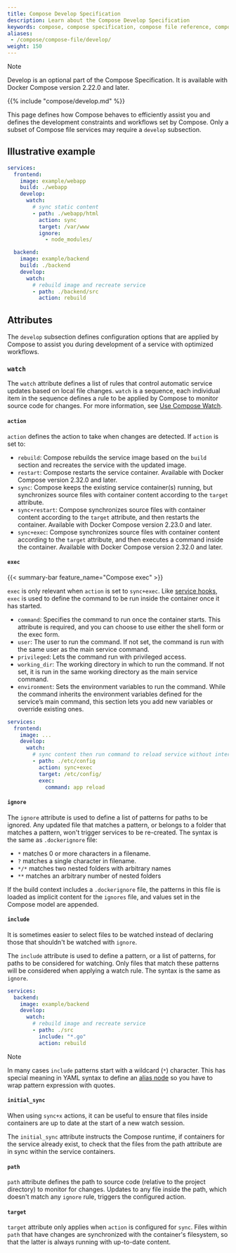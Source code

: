 ```yaml
---
title: Compose Develop Specification
description: Learn about the Compose Develop Specification
keywords: compose, compose specification, compose file reference, compose develop specification
aliases:
 - /compose/compose-file/develop/
weight: 150
---
```


> [!NOTE] 
>
> Develop is an optional part of the Compose Specification. It is available with Docker Compose version 2.22.0 and later.

{{% include "compose/develop.md" %}}

This page defines how Compose behaves to efficiently assist you and defines the development constraints and workflows set by Compose. Only a subset of Compose file services may require a `develop` subsection.

## Illustrative example

```yaml
services:
  frontend:
    image: example/webapp
    build: ./webapp
    develop:
      watch: 
        # sync static content
        - path: ./webapp/html
          action: sync
          target: /var/www
          ignore:
            - node_modules/

  backend:
    image: example/backend
    build: ./backend
    develop:
      watch: 
        # rebuild image and recreate service
        - path: ./backend/src
          action: rebuild
```

## Attributes

The `develop` subsection defines configuration options that are applied by Compose to assist you during development of a service with optimized workflows.

### `watch`

The `watch` attribute defines a list of rules that control automatic service updates based on local file changes. `watch` is a sequence, each individual item in the sequence defines a rule to be applied by 
Compose to monitor source code for changes. For more information, see [Use Compose Watch](/manuals/compose/how-tos/file-watch.md).

#### `action`

`action` defines the action to take when changes are detected. If `action` is set to:

- `rebuild`: Compose rebuilds the service image based on the `build` section and recreates the service with the updated image.
- `restart`: Compose restarts the service container. Available with Docker Compose version 2.32.0 and later.
- `sync`: Compose keeps the existing service container(s) running, but synchronizes source files with container content according to the `target` attribute.
- `sync+restart`: Compose synchronizes source files with container content according to the `target` attribute, and then restarts the container. Available with Docker Compose version 2.23.0 and later.
- `sync+exec`: Compose synchronizes source files with container content according to the `target` attribute, and then executes a command inside the container. Available with Docker Compose version 2.32.0 and later.

#### `exec`

{{< summary-bar feature_name="Compose exec" >}}

`exec` is only relevant when `action` is set to `sync+exec`. Like [service hooks](services.md#post_start), `exec` is used to define the command to be run inside the container once it has started.

- `command`: Specifies the command to run once the container starts. This attribute is required, and you can choose to use either the shell form or the exec form.
- `user`: The user to run the command. If not set, the command is run with the same user as the main service command.
- `privileged`: Lets the command run with privileged access.
- `working_dir`: The working directory in which to run the command. If not set, it is run in the same working directory as the main service command.
- `environment`: Sets the environment variables to run the command. While the command inherits the environment variables defined for the service’s main command, this section lets you add new variables or override existing ones.

```yaml
services:
  frontend:
    image: ...
    develop:
      watch: 
        # sync content then run command to reload service without interruption
        - path: ./etc/config
          action: sync+exec
          target: /etc/config/
          exec:
            command: app reload
```

#### `ignore`

The `ignore` attribute is used to define a list of patterns for paths to be ignored. Any updated file
that matches a pattern, or belongs to a folder that matches a pattern, won't trigger services to be re-created. 
The syntax is the same as `.dockerignore` file: 

- `*` matches 0 or more characters in a filename. 
- `?` matches a single character in filename. 
- `*/*` matches two nested folders with arbitrary names
- `**` matches an arbitrary number of nested folders

If the build context includes a `.dockerignore` file, the patterns in this file is loaded as implicit content
for the `ignores` file, and values set in the Compose model are appended.

#### `include`

It is sometimes easier to select files to be watched instead of declaring those that shouldn't be watched with `ignore`.

The `include` attribute is used to define a pattern, or a list of patterns, for paths to be considered for watching.
Only files that match these patterns will be considered when applying a watch rule. The syntax is the same as `ignore`.

```yaml
services:
  backend:
    image: example/backend
    develop:
      watch: 
        # rebuild image and recreate service
        - path: ./src
          include: "*.go"  
          action: rebuild
```

> [!NOTE]
> 
> In many cases `include` patterns start with a wildcard (`*`) character. This has special meaning in YAML syntax
> to define an [alias node](https://yaml.org/spec/1.2.2/#alias-nodes) so you have to wrap pattern expression with quotes.

#### `initial_sync`

When using `sync+x` actions, it can be useful to ensure that files inside containers are up to date at the start of a new watch session.

The `initial_sync` attribute instructs the Compose runtime, if containers for the service already exist, to check that the files from the path attribute are in sync within the service containers.

#### `path`

`path` attribute defines the path to source code (relative to the project directory) to monitor for changes. Updates to any file
inside the path, which doesn't match any `ignore` rule, triggers the configured action.

#### `target`

`target` attribute only applies when `action` is configured for `sync`. Files within `path` that have changes are synchronized with the container's filesystem, so that the latter is always running with up-to-date content.
